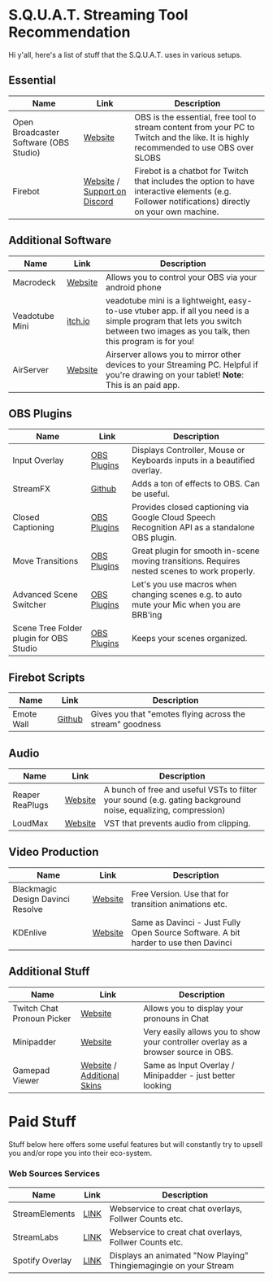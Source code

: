 # S.Q.U.A.T. Streaming Tool Recommendation

Hi y'all,
here's a list of stuff that the S.Q.U.A.T. uses in various setups. 

## Essential
| Name | Link | Description |
|----|----|----|
| Open Broadcaster Software (OBS Studio) | [Website](https://obsproject.com/) | OBS is the essential, free tool to stream content from your PC to Twitch and the like. It is highly recommended to use OBS over SLOBS |
| Firebot | [Website](https://firebot.app) / [Support on Discord](https://discord.gg/crowbartools) | Firebot is a chatbot for Twitch that includes the option to have interactive elements (e.g. Follower notifications) directly on your own machine. |

## Additional Software
| Name | Link | Description |
|----|----|----|
| Macrodeck | [Website](https://macrodeck.org/) | Allows you to control your OBS via your android phone |
| Veadotube Mini | [itch.io](https://olmewe.itch.io/veadotube-mini) | veadotube mini is a lightweight, easy-to-use vtuber app. if all you need is a simple program that lets you switch between two images as you talk, then this program is for you!|
| AirServer | [Website](https://www.airserver.com/) | Airserver allows you to mirror other devices to your Streaming PC. Helpful if you're drawing on your tablet! **Note**: This is an paid app. |

## OBS Plugins
| Name | Link | Description |
|----|----|----|
| Input Overlay | [OBS Plugins](https://obsproject.com/forum/resources/input-overlay.552/) | Displays Controller, Mouse or Keyboards inputs in a beautified overlay. |
| StreamFX | [Github](https://github.com/Xaymar/obs-StreamFX/releases) | Adds a ton of effects to OBS. Can be useful. |
| Closed Captioning | [OBS Plugins](https://obsproject.com/forum/resources/closed-captioning-via-google-speech-recognition.833/) | Provides closed captioning via Google Cloud Speech Recognition API as a standalone OBS plugin. |
| Move Transitions | [OBS Plugins](https://obsproject.com/forum/resources/move-transition.913/) | Great plugin for smooth in-scene moving transitions. Requires nested scenes to work properly. |
| Advanced Scene Switcher | [OBS Plugins](https://obsproject.com/forum/resources/advanced-scene-switcher.395/) | Let's you use macros when changing scenes e.g. to auto mute your Mic when you are BRB'ing |
| Scene Tree Folder plugin for OBS Studio | [OBS Plugins](https://obsproject.com/forum/resources/scene-tree-folder-plugin-for-obs-studio.1500/) | Keeps your scenes organized. |

## Firebot Scripts
| Name | Link | Description |
|----|----|----|
| Emote Wall | [Github](https://github.com/CheevoSeeker/firebot-script-emote-wall ) | Gives you that "emotes flying across the stream" goodness |

## Audio
| Name | Link | Description |
|----|----|----|
| Reaper ReaPlugs | [Website](https://www.reaper.fm/reaplugs/) | A bunch of free and useful VSTs to filter your sound (e.g. gating background noise, equalizing, compression) |
| LoudMax | [Website](https://loudmax.blogspot.com/) | VST that prevents audio from clipping. |

## Video Production
| Name | Link | Description |
|----|----|----|
| Blackmagic Design Davinci Resolve | [Website](https://www.blackmagicdesign.com/de/products/davinciresolve/) |  Free Version. Use that for transition animations etc. |
| KDEnlive | [Website](https://kdenlive.org/en/) | Same as Davinci - Just Fully Open Source Software. A bit harder to use then Davinci |

## Additional Stuff
| Name | Link | Description |
|----|----|----|
| Twitch Chat Pronoun Picker | [Website](https://pronouns.alejo.io/) | Allows you to display your pronouns in Chat |
| Minipadder | [Website](https://minipadder.link/) | Very easily allows you to show your controller overlay as a browser source in OBS. |
| Gamepad Viewer | [Website](https://gamepadviewer.com/) / [Additional Skins](https://jayraydee.me/#free) | Same as Input Overlay / Minipadder - just better looking |

# Paid Stuff
Stuff below here offers some useful features but will constantly try to upsell you and/or rope you into their eco-system. 

### Web Sources Services
| Name | Link | Description |
|----|----|----|
| StreamElements | [LINK](https://streamelements.com/) | Webservice to creat chat overlays, Follwer Counts etc. |
| StreamLabs | [LINK](https://streamlabs.com/) | Webservice to creat chat overlays, Follwer Counts etc. |
| Spotify Overlay | [LINK](https://nowplaying.site/) | Displays an animated "Now Playing" Thingiemagingie on your Stream |

